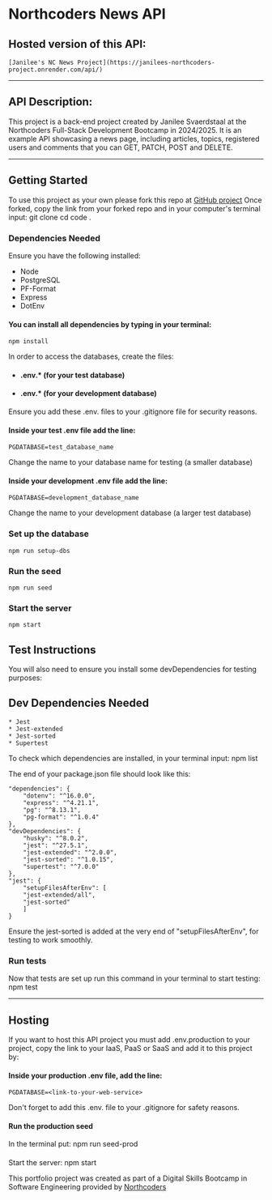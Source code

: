 # Northcoders News API
## Hosted version of this API:
    [Janilee's NC News Project](https://janilees-northcoders-project.onrender.com/api/)

---

## API Description:
This project is a back-end project created by Janilee Svaerdstaal at the Northcoders Full-Stack Development Bootcamp in 2024/2025. It is an example API showcasing a news page, including articles, topics, registered users and comments that you can GET, PATCH, POST and DELETE.

---
## Getting Started
To use this project as your own please fork this repo at [GitHub project](https://github.com/PiX3L-NoMAD/my_nc_news)
Once forked, copy the link from your forked repo and in your computer's terminal input:
    git clone <link-to-your-repo>
    cd <repo-folder>
    code .

### Dependencies Needed
Ensure you have the following installed:

* Node
* PostgreSQL
* PF-Format
* Express
* DotEnv

#### You can install all dependencies by typing in your terminal:
    npm install

In order to access the databases, create the files:

* #### .env.* (for your test database)

* #### .env.* (for your development database)

Ensure you add these .env. files to your .gitignore file for security reasons.

#### Inside your test .env file add the line:
    PGDATABASE=test_database_name

Change the name to your database name for testing (a smaller database)

#### Inside your development .env file add the line:
    PGDATABASE=development_database_name

Change the name to your development database (a larger test database)

### Set up the database
    npm run setup-dbs

### Run the seed
    npm run seed

### Start the server
    npm start

## Test Instructions
You will also need to ensure you install some devDependencies for testing purposes:

## Dev Dependencies Needed
    * Jest
    * Jest-extended
    * Jest-sorted
    * Supertest

To check which dependencies are installed, in your terminal input:
    npm list

The end of your package.json file should look like this:

    "dependencies": {
        "dotenv": "^16.0.0",
        "express": "^4.21.1",
        "pg": "^8.13.1",
        "pg-format": "^1.0.4"
    },
    "devDependencies": {
        "husky": "^8.0.2",
        "jest": "^27.5.1",
        "jest-extended": "^2.0.0",
        "jest-sorted": "^1.0.15",
        "supertest": "^7.0.0"
    },
    "jest": {
        "setupFilesAfterEnv": [
        "jest-extended/all",
        "jest-sorted"
        ]
    }

Ensure the jest-sorted is added at the very end of "setupFilesAfterEnv", for testing to work smoothly.

### Run tests
Now that tests are set up run this command in your terminal to start testing:
    npm test

--- 

## Hosting
If you want to host this API project you must add .env.production to your project, copy the link to your IaaS, PaaS or SaaS and add it to this project by:

#### Inside your production .env file, add the line:
    PGDATABASE=<link-to-your-web-service>

Don't forget to add this .env. file to your .gitignore for safety reasons.

#### Run the production seed
In the terminal put:
    npm run seed-prod

####
Start the server:
    npm start

This portfolio project was created as part of a Digital Skills Bootcamp in Software Engineering provided by [Northcoders](https://northcoders.com/)
